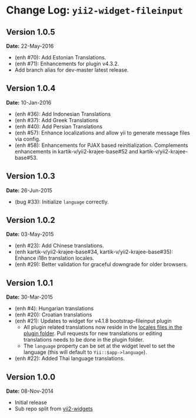 Change Log: `yii2-widget-fileinput`
===================================

## Version 1.0.5

**Date:** 22-May-2016

- (enh #70): Add Estonian Translations.
- (enh #71): Enhancements for plugin v4.3.2.
- Add branch alias for dev-master latest release.

## Version 1.0.4

**Date:** 10-Jan-2016

- (enh #36): Add Indonesian Translations
- (enh #37): Add Greek Translations
- (enh #40): Add Persian Translations
- (enh #57): Enhance localizations and allow yii to generate message files via config.
- (enh #58): Enhancements for PJAX based reinitialization. Complements enhancements in kartik-v/yii2-krajee-base#52 and kartik-v/yii2-krajee-base#53.

## Version 1.0.3

**Date:** 26-Jun-2015

- (bug #33): Initialize `language` correctly.

## Version 1.0.2

**Date:** 03-May-2015

- (enh #23): Add Chinese translations.
- (enh kartik-v/yii2-krajee-base#34, kartik-v/yii2-krajee-base#35): Enhance i18n translation locales. 
- (enh #29): Better validation for graceful downgrade for older browsers.

## Version 1.0.1

**Date:** 30-Mar-2015

- (enh #4): Hungarian translations
- (enh #20): Croatian translations
- (enh #21): Updates to widget for v4.1.8 bootstrap-fileinput plugin
    - All plugin related translations now reside in the [locales files in the plugin folder](http://github.com/kartik-v/bootstrap-fileinput/js). Pull requests for new translations or editing translations needs to be done in the plugin folder.
    - The `language` property can be set at the widget level to set the language (this will default to `Yii::$app->language`).
- (enh #22): Added Thai language translations.

## Version 1.0.0

**Date:** 08-Nov-2014

- Initial release 
- Sub repo split from [yii2-widgets](https://github.com/kartik-v/yii2-widgets)
